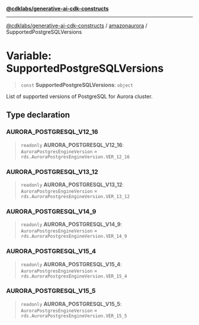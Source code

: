 [**@cdklabs/generative-ai-cdk-constructs**](../../../README.md)

***

[@cdklabs/generative-ai-cdk-constructs](../../../README.md) / [amazonaurora](../README.md) / SupportedPostgreSQLVersions

# Variable: SupportedPostgreSQLVersions

> `const` **SupportedPostgreSQLVersions**: `object`

List of supported versions of PostgreSQL for Aurora cluster.

## Type declaration

### AURORA\_POSTGRESQL\_V12\_16

> `readonly` **AURORA\_POSTGRESQL\_V12\_16**: `AuroraPostgresEngineVersion` = `rds.AuroraPostgresEngineVersion.VER_12_16`

### AURORA\_POSTGRESQL\_V13\_12

> `readonly` **AURORA\_POSTGRESQL\_V13\_12**: `AuroraPostgresEngineVersion` = `rds.AuroraPostgresEngineVersion.VER_13_12`

### AURORA\_POSTGRESQL\_V14\_9

> `readonly` **AURORA\_POSTGRESQL\_V14\_9**: `AuroraPostgresEngineVersion` = `rds.AuroraPostgresEngineVersion.VER_14_9`

### AURORA\_POSTGRESQL\_V15\_4

> `readonly` **AURORA\_POSTGRESQL\_V15\_4**: `AuroraPostgresEngineVersion` = `rds.AuroraPostgresEngineVersion.VER_15_4`

### AURORA\_POSTGRESQL\_V15\_5

> `readonly` **AURORA\_POSTGRESQL\_V15\_5**: `AuroraPostgresEngineVersion` = `rds.AuroraPostgresEngineVersion.VER_15_5`

